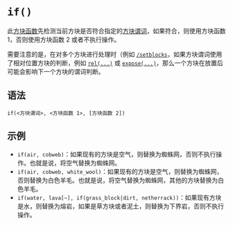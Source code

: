 # `if()`

此[方块函数](../zh.md)先检测当前方块是否符合指定的[方块谓词](../../block_predicate/zh.md)，如果符合，则使用方块函数 1，否则使用方块函数 2 或者不执行操作。

需要注意的是，在对多个方块进行处理时（例如 [`/setblocks`](../../../commands/setblocks/zh.md)，如果方块谓词使用了相对位置方块的判断，例如 [`rel(...)`](../../block_predicate/rel/zh.md) 或 [`expose(...)`](../../block_predicate/expose/zh.md)，那么一个方块在放置后可能会影响下一个方块的谓词判断。

## 语法

`if(<方块谓词>, <方块函数 1>, [方块函数 2])`

## 示例

- `if(air, cobweb)`：如果现有的方块是空气，则替换为蜘蛛网，否则不执行操作。也就是说，将空气替换为蜘蛛网。
- `if(air, cobweb, white_wool)`：如果现有的方块是空气，则替换为蜘蛛网，否则替换为白色羊毛。也就是说，将空气替换为蜘蛛网，其他的方块替换为白色羊毛。
- `if(water, lava[~], if(grass_block|dirt, netherrack))`：如果现有方块是水，则替换为熔岩，如果是草方块或者泥土，则替换为下界岩，否则不执行操作。